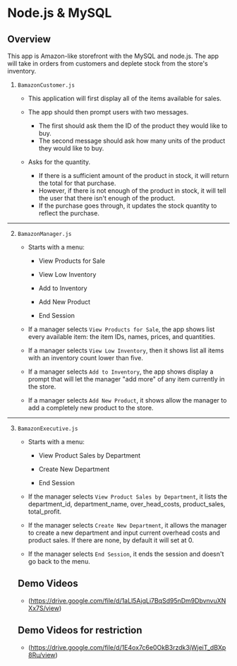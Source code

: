 # Node.js & MySQL

## Overview

This app is Amazon-like storefront with the MySQL and node.js. The app will take in orders from customers and deplete stock from the store's inventory. 

1. `BamazonCustomer.js`

    * This application will first display all of the items available for sales.

    * The app should then prompt users with two messages.

        * The first should ask them the ID of the product they would like to buy.
        * The second message should ask how many units of the product they would like to buy.

    * Asks for the quantity.

      * If there is a sufficient amount of the product in stock, it will return the total for that purchase.
      * However, if there is not enough of the product in stock, it will tell the user that there isn't enough of the product.
      * If the purchase goes through, it updates the stock quantity to reflect the purchase.

-----------------------

2. `BamazonManager.js`

    * Starts with a menu:
        * View Products for Sale

        * View Low Inventory

        * Add to Inventory

        * Add New Product

        * End Session

    * If a manager selects `View Products for Sale`, the app shows list every available item: the item IDs, names, prices, and quantities.

    * If a manager selects `View Low Inventory`, then it shows list all items with an inventory count lower than five.

    * If a manager selects `Add to Inventory`, the app shows display a prompt that will let the manager "add more" of any item currently in the store.

    * If a manager selects `Add New Product`, it shows allow the manager to add a completely new product to the store.

-----------------------

3. `BamazonExecutive.js`

    * Starts with a menu:
        * View Product Sales by Department

        * Create New Department

        * End Session

    * If the manager selects `View Product Sales by Department`, it lists the department_id, department_name, over_head_costs, product_sales, total_profit.

    * If the manager selects `Create New Department`, it allows the manager to create a new department and input current overhead costs and product sales. If there are none, by default it will set at 0.

    * If the manager selects `End Session`, it ends the session and doesn't go back to the menu.

    ## Demo Videos
    * (https://drive.google.com/file/d/1aLl5AjqLi7BqSd95nDm9DbvnvuXNXx7S/view)

    ## Demo Videos for restriction
    * (https://drive.google.com/file/d/1E4ox7c6e0OkB3rzdk3jWjeiT_dBXp8Ru/view)
